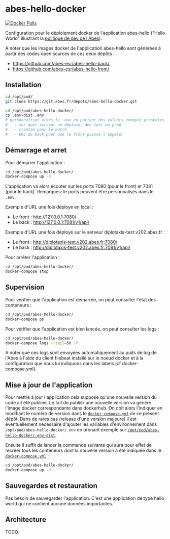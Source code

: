 # abes-hello-docker

[![Docker Pulls](https://img.shields.io/docker/pulls/abesesr/abes-hello.svg)](https://hub.docker.com/r/abesesr/abes-hello/)

Configuration pour le déploiement docker de l'application abes-hello ("Hello World" illustrant la [politique de dev de l'Abes](https://github.com/abes-esr/abes-politique-developpement)).

A noter que les images docker de l'application abes-hello sont générées à partir des codes open sources de ces deux dépôts :
- https://github.com/abes-esr/abes-hello-back/
- https://github.com/abes-esr/abes-hello-front/

## Installation

```bash
cd /opt/pod/
git clone https://git.abes.fr/depots/abes-hello-docker.git

cd /opt/pod/abes-hello-docker/
cp .env-dist .env
# personnalisez alors le .env en partant des valeurs exemple présentes dans le .env-dist:
#   - sur quel serveur on déploie, dev test ou prod
#   - crontab pour le batch
#   - URL du back pour que le front puisse l'appeler
```

## Démarrage et arret

Pour démarrer l'application :
```bash
cd /opt/pod/abes-hello-docker/
docker-compose up -d
```

L'application va alors écouter sur les ports 7080 (pour le front) et 7081 (pour le back). Remarques: le ports peuvent être personnalisés dans le ``.env``.

Exemple d'URL une fois déployé en local :
- Le front : http://127.0.0.1:7080/
- Le back : http://127.0.0.1:7081/v1/api/

Exemple d'URL une fois déployé sur le serveur diplotaxis-test.v202.abes.fr :
- Le front : http://diplotaxis-test.v202.abes.fr:7080/
- Le back : http://diplotaxis-test.v202.abes.fr:7081/v1/api/

Pour arrêter l'application :
```bash
cd /opt/pod/abes-hello-docker/
docker-compose stop
```

## Supervision

Pour vérifier que l'application est démarrée, on peut consulter l'état des conteneurs :
```bash
cd /opt/pod/abes-hello-docker/
docker-compose ps
```

Pour vérifier que l'application est bien lancée, on peut consulter les logs :
```bash
cd /opt/pod/abes-hello-docker/
docker-compose logs --tail=50 -f
```
A noter que ces logs sont envoyées automatiquement au puits de log de l'Abes à l'aide du client filebeat installé sur le noeud docker et à la configuration que nous lui indiquons dans les labels (cf docker-compose.yml).


## Mise à jour de l'application

Pour mettre à jour l'application cela suppose qu'une nouvelle version du code ait été publiée. Le fait de publier une nouvelle version va généré l'image docker correspondante dans dockerhub. On doit alors l'indiquer en modifiant le numéro de version dans le [``docker-compose.yml``](https://github.com/abes-esr/abes-hello-docker/blob/develop/docker-compose.yml) de ce présent dépôt. Dans de rares cas (release d'une version majeure) il est éventuellement nécessaire d'ajouter les variables d'environnement dans ``/opt/pod/abes-hello-docker/.env`` en prenant exemple sur [``/opt/pod/abes-hello-docker/.env-dist``](https://github.com/abes-esr/abes-hello-docker/blob/develop/.env-dist).

Ensuite il suffit de lancer la commande suivante qui aura pour effet de recréer tous les conteneurs dont la nouvelle version a été indiquée dans le [``docker-compose.yml``](https://github.com/abes-esr/abes-hello-docker/blob/develop/docker-compose.yml) :
```bash
cd /opt/pod/abes-hello-docker/
docker-compose up -d
```


## Sauvegardes et restauration

Pas besoin de sauvegarder l'application. C'est une application de type hello world qui ne contient aucune données importantes.

## Architecture

TODO.
